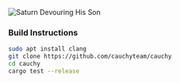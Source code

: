 ![Saturn Devouring His Son](https://i.imgur.com/Ahvi7YS.gif)

### Build Instructions
```bash
sudo apt install clang
git clone https://github.com/cauchyteam/cauchy
cd cauchy
cargo test --release
```
